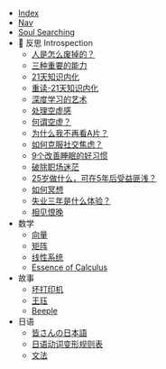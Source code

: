 * [Index](/)
* [Nav](/website_navigation)
* [Soul Searching](./soul_searching/soul_searching.md)
* :100: 反思 Introspection
    * [人是怎么废掉的？](/introspection/how_is_a_person_decadent)
    * [三种重要的能力](/introspection/Important_capability)
    * [21天知识内化](/introspection/21_days_of_knowledge_memory)
    * [重读-21天知识内化](/introspection/21_days_of_knowledge_memory_reread)
    * [深度学习的艺术](/introspection/the_art_of_deep_learning)
    * [处理空虚感](/introspection/deal_with_feeling_of_emptiness)
    * [何谓空虚？](/introspection/what_is_emptiness)
    * [为什么我不再看A片？](/introspection/Why_I_stopped_watching_porn)
    * [如何克服社交焦虑？](/introspection/spotlight_effect)
    * [9个改善睡眠的好习惯](/introspection/good_habits_to_improve_sleep)
    * [破除职场迷茫](/introspection/solve_career_confusion)
    * [25岁做什么，可在5年后受益匪浅？](/introspection/what_can_be_done_at_25_for_lift)
    * [如何冥想](/introspection/how_to_meditate)
    * [失业三年是什么体验？](/introspection/3_year_of_unemployment_experience)
    * [相见恨晚](/regret_for_seeing_each_other_late)
* 数学
    * [向量](./math/linear_algebra/01_vector)
    * [矩阵](./math/linear_algebra/02_matrix)
    * [线性系统](./math/linear_algebra/03_linear_system)
    * [Essence of Calculus](/math/Essence_of_calculus)
* 故事
    * [坏打印机](/story/坏打印机_概统熬出来的深夜非鸡汤)
    * [王珏](/story/王珏_不忘初心，难得小事)
    * [Beeple](/story/Beeple_每天一张，他从屎做到神！)
* 日语
    * [皆さんの日本語](/Japanese/皆さんの日本語)
    * [日语动词变形规则表](/Japanese/日语动词变形规则表)
    * [文法](/Japanese/文法)